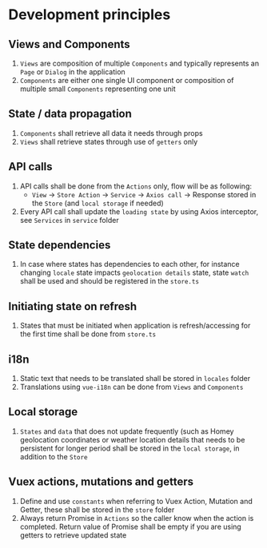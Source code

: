 # Development principles

## Views and Components
1. `Views` are composition of multiple `Components` and typically represents an `Page` or `Dialog` in the application
2. `Components` are either one single UI component or composition of multiple small `Components` representing one unit

## State / data propagation
1. `Components` shall retrieve all data it needs through props
2. `Views` shall retrieve states through use of `getters` only

## API calls
1. API calls shall be done from the `Actions` only, flow will be as following: 
    - `View` -> `Store Action` -> `Service` -> `Axios call` -> Response stored in the `Store` (and `local storage` if needed)
2. Every API call shall update the `loading state` by using Axios interceptor, see `Services` in `service` folder

## State dependencies
1. In case where states has dependencies to each other, for instance changing `locale` state impacts `geolocation details` state, 
state `watch` shall be used and should be registered in the `store.ts`

## Initiating state on refresh
1. States that must be initiated when application is refresh/accessing for the first time shall be done from `store.ts`
    
## i18n
1. Static text that needs to be translated shall be stored in `locales` folder
2. Translations using `vue-i18n` can be done from `Views` and `Components`

## Local storage
1. `States` and `data` that does not update frequently (such as Homey geolocation coordinates or weather location details that needs to be 
persistent for longer period shall be stored in the `local storage`, in addition to the `Store`

## Vuex actions, mutations and getters
1. Define and use `constants` when referring to Vuex Action, Mutation and Getter, these shall be stored in the `store` folder
2. Always return Promise in `Actions` so the caller know when the action is completed. Return value of Promise shall be empty if you are using getters to retrieve updated state
